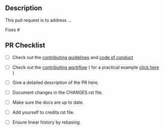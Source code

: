 ## Description
<!-- Provide a general description of what your pull request does.
Complete the following sentence and add relevant details as you see fit.
In addition please ensure that the pull request title is descriptive
and allows maintainers to infer the applicable subpackage(s). -->

This pull request is to address ...

<!-- If the pull request closes any open issues you can add this.
If you replace <Issue Number> with a number, GitHub will automatically link it.
If this pull request is unrelated to any issues, please remove
the following line. -->

Fixes #<Issue Number>


## PR Checklist

- [ ] Check out the [contributing guidelines](https://github.com/astropy/astropy/blob/master/CONTRIBUTING.md) and [code of conduct](https://github.com/astropy/astropy/blob/master/CODE_OF_CONDUCT.md)
- [ ] Check out the [contributing workflow](http://docs.astropy.org/en/latest/development/workflow/development_workflow.html) ( for a practical example [click here](https://docs.astropy.org/en/latest/development/workflow/git_edit_workflow_examples.html#astropy-fix-example) )

- [ ] Give a detailed description of the PR here.
- [ ] Document changes in the CHANGES.rst file.
- [ ] Make sure the docs are up to date.
- [ ] Add yourself to credits.rst file.
- [ ] Ensure linear history by rebasing.

